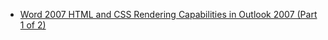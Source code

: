 * [Word 2007 HTML and CSS Rendering Capabilities in Outlook 2007 (Part 1 of 2)](https://docs.microsoft.com/en-us/previous-versions/office/developer/office-2007/aa338201(v=office.12)#Word2007MailHTMLandCSS_Word2007CSSSpecification)
